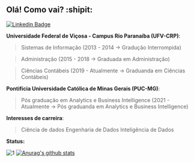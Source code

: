 ## Olá! Como vai? :shipit:

[![Linkedin Badge](https://img.shields.io/badge/-LinkedIn-blue?style=for-the-badge&logo=Linkedin&logoColor=white&link=https://www.linkedin.com/in/vivia-raniere/)](https://www.linkedin.com/in/vivianerenizia/) 

**Universidade Federal de Viçosa - Campus Rio Paranaíba (UFV-CRP)**:
> Sistemas de Informação (2013 - 2014 -> Gradução Interrompida)

> Administração (2015 - 2018 -> Graduada em Administração)

> Ciências Contábeis (2019 - Atualmente -> Graduanda em Ciências Contábeis)

**Pontifícia Universidade Católica de Minas Gerais (PUC-MG)**:
> Pós graduação em Analytics e Business Intelligence (2021 - Atualmente -> Pós graduanda em Analytics e Business Intelligence)

**Interesses de carreira**:
> Ciência de dados
> Engenharia de Dados
> Inteligência de Dados

**Status:**

![1](https://github-readme-stats.vercel.app/api/top-langs/?username=vivianraniere&theme=radical) [![Anurag's github stats](https://github-readme-stats.vercel.app/api?username=vivianraniere&theme=radical)](https://github.com/vivianraniere/github-readme-stats)
